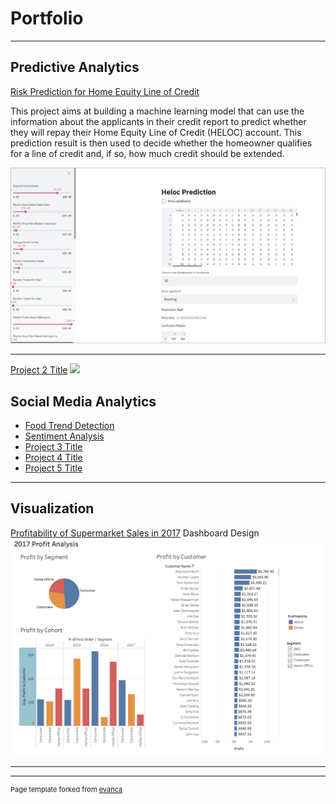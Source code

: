 # Portfolio

---

## Predictive Analytics

[Risk Prediction for Home Equity Line of Credit](https://github.com/norahyyu/python-project)

This project aims at building a machine learning model that can use the information about the applicants in their credit report to predict whether they will repay their Home Equity Line of Credit (HELOC)  account. This prediction result is then used to decide whether the homeowner qualifies for a line of credit and, if so, how much credit should be extended.

<img src="images/Screen%20Shot%202020-01-30%20at%2010.33.06%20PM.png"/>


---
[Project 2 Title](/pdf/sample_presentation.pdf)
<img src="images/dummy_thumbnail.jpg?raw=true"/>



## Social Media Analytics

- [Food Trend Detection](http://example.com/)
- [Sentiment Analysis](http://example.com/)
- [Project 3 Title](http://example.com/)
- [Project 4 Title](http://example.com/)
- [Project 5 Title](http://example.com/)

---
## Visualization
[Profitability of Supermarket Sales in 2017](https://public.tableau.com/profile/norah.yu#!/vizhome/profitabilitybycustomer/2017ProfitAnalysis)
Dashboard Design
<img src="images/tableau.png"/>

---



---
<p style="font-size:11px">Page template forked from <a href="https://github.com/evanca/quick-portfolio">evanca</a></p>
<!-- Remove above link if you don't want to attibute -->
